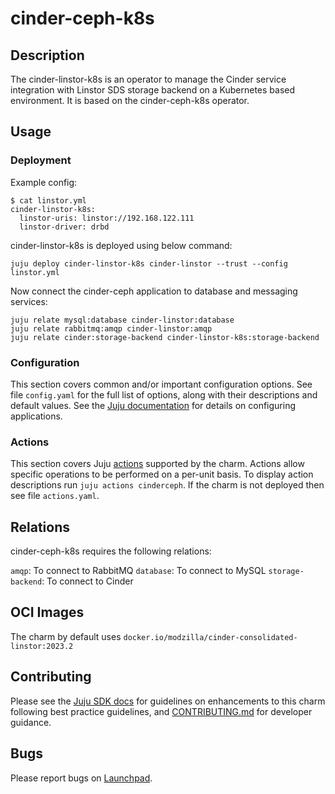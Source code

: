 # cinder-ceph-k8s

## Description

The cinder-linstor-k8s is an operator to manage the Cinder service
integration with Linstor SDS storage backend on a Kubernetes based
environment. It is based on the cinder-ceph-k8s operator.

## Usage

### Deployment

Example config:

    $ cat linstor.yml 
    cinder-linstor-k8s:
      linstor-uris: linstor://192.168.122.111
      linstor-driver: drbd


cinder-linstor-k8s is deployed using below command:

    juju deploy cinder-linstor-k8s cinder-linstor --trust --config linstor.yml

Now connect the cinder-ceph application to database and messaging services:

    juju relate mysql:database cinder-linstor:database
    juju relate rabbitmq:amqp cinder-linstor:amqp
    juju relate cinder:storage-backend cinder-linstor-k8s:storage-backend

### Configuration

This section covers common and/or important configuration options. See file
`config.yaml` for the full list of options, along with their descriptions and
default values. See the [Juju documentation][juju-docs-config-apps] for details
on configuring applications.

### Actions

This section covers Juju [actions][juju-docs-actions] supported by the charm.
Actions allow specific operations to be performed on a per-unit basis. To
display action descriptions run `juju actions cinderceph`. If the charm is not
deployed then see file `actions.yaml`.

## Relations

cinder-ceph-k8s requires the following relations:

`amqp`: To connect to RabbitMQ
`database`: To connect to MySQL
`storage-backend`: To connect to Cinder

## OCI Images

The charm by default uses `docker.io/modzilla/cinder-consolidated-linstor:2023.2`

## Contributing

Please see the [Juju SDK docs](https://juju.is/docs/sdk) for guidelines
on enhancements to this charm following best practice guidelines, and
[CONTRIBUTING.md](contributors-guide) for developer guidance.

## Bugs

Please report bugs on [Launchpad][lp-bugs-charm-cinder-ceph-k8s].

<!-- LINKS -->

[contributors-guide]: https://opendev.org/openstack/charm-cinder-ceph-k8s/src/branch/main/CONTRIBUTING.md
[juju-docs-actions]: https://jaas.ai/docs/actions
[juju-docs-config-apps]: https://juju.is/docs/configuring-applications
[lp-bugs-charm-cinder-ceph-k8s]: https://bugs.launchpad.net/charm-cinder-ceph-k8s/+filebug
